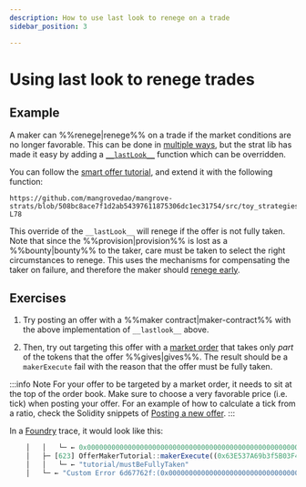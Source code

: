 ```yaml
---
description: How to use last look to renege on a trade
sidebar_position: 3

---
```


# Using last look to renege trades

## Example

A maker can %%renege|renege%% on a trade if the market conditions are no longer favorable. This can be done in [multiple ways](../../protocol/technical-references/reactive-offer/maker-contract.md), but the strat lib has made it easy by adding a [`__lastLook__`](../technical-references/code/strats/src/strategies/MangroveOffer.md#lastlook) function which can be overridden.

You can follow the [smart offer tutorial](../getting-started/smart-offer.md), and extend it with the following function:

```solidity reference title="OfferMakerTutorialResidual.sol"
https://github.com/mangrovedao/mangrove-strats/blob/508bc8ace7f1d2ab54397611875306dc1ec31754/src/toy_strategies/offer_maker/tutorial/OfferMakerTutorialResidual.sol#L75-L78
```

This override of the `__lastLook__` will renege if the offer is not fully taken. Note that since the %%provision|provision%% is lost as a %%bounty|bounty%% to the taker, care must be taken to select the right circumstances to renege. This uses the mechanisms for compensating the taker on failure, and therefore the maker should [renege early](../../protocol/background/taker-compensation.md#encouraging-early-renege).

## Exercises

1. Try posting an offer with a %%maker contract|maker-contract%% with the above implementation of `__lastlook__` above.

2. Then, try out targeting this offer with a [market order](../../protocol/technical-references/market-order/README.md) that takes only _part_ of the tokens that the offer %%gives|gives%%. The result should be a `makerExecute` fail with the reason that the offer must be fully taken.

:::info Note
For your offer to be targeted by a market order, it needs to sit at the top of the order book. Make sure to choose a very favorable price (i.e. tick) when posting your offer. For an example of how to calculate a tick from a ratio, check the Solidity snippets of [Posting a new offer](../../protocol/technical-references/reactive-offer/README.md).
:::

In a [Foundry](https://book.getfoundry.sh/getting-started/installation) trace, it would look like this:

```js
    │   │   └─ ← 0x0000000000000000000000000000000000000000000000000000000000000001
    │   ├─ [623] OfferMakerTutorial::makerExecute((0x63E537A69b3f5B03F4f46c5765c82861BD874b6e, 0xC87385b5E62099f92d490750Fcd6C901a524BBcA, 565, 13965252376515437924197781608061731723491045742767017537776374226616320, 100000000000000000, 170000000000000000000, 114972889140951241694864433974031885472888135242322246917362470694355803832320, 95685385232850624329487581946028423310341827134083876137913628388789126692864, 452312848583266388373324160192082719549164520795168960635552751154278432768)) 
    │   │   └─ ← "tutorial/mustBeFullyTaken"
    │   └─ ← "Custom Error 6d67762f:(0x0000000000000000000000000000000000000000, 15120238736495)"
```

